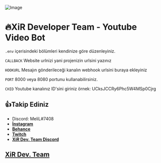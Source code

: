 ![Image](https://i.postimg.cc/GhFnB72g/xirbrand.png "XiR Logo")

🔥XiR Developer Team - Youtube Video Bot
=================

```.env``` içerisindeki bölümleri kendinize göre düzenleyiniz.

```CALLBACK``` Website urlnizi yani projenizin urlsini yazınız

```HOOKURL``` Mesajın gönderileceği kanalın webhook urlsini buraya ekleyiniz

```PORT``` 8000 veya 8080 portunu kullanabilirsiniz.

```CHID``` Youtube kanalınız ID'sini giriniz örnek: UCksJCCRy6Phc5W4MSp0Cjrg


👍Takip Ediniz
------------
- Discord: MeliL#7408 
- **[İnstagram](https://instagram.com/same.ttt)**
- **[Behance](https://behance.net/MeliL)**
- **[Twitch](https://twitch.tv/melil)**
- **[XiR Dev. Team Discord](https://bit.ly/xirdcsunucu)**

[XiR Dev. Team](https://bit.ly/xirdcsunucu/)
-------------------